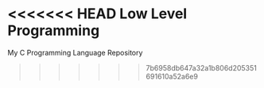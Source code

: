 <<<<<<< HEAD
Low Level Programming
=======
My C Programming Language Repository
>>>>>>> 7b6958db647a32a1b806d205351691610a52a6e9

